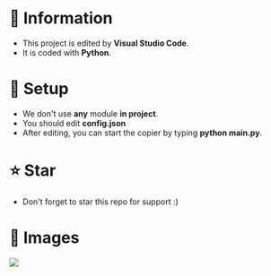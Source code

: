 # 📜 Information
- This project is edited by **Visual Studio Code**.
- It is coded with **Python**.

# 🔎 Setup

- We don't use **any** module **in project**.
- You should edit **config.json**
- After editing, you can start the copier by typing **python main.py**.


# ⭐ Star
 - Don't forget to star this repo for support :)


# 📁 Images

![](https://media.discordapp.net/attachments/981269511942602752/984104917260181605/unknown.png)
